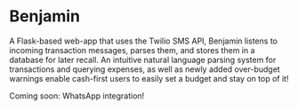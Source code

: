# Benjamin

A Flask-based web-app that uses the Twilio SMS API, Benjamin listens to incoming transaction messages, parses them, and stores them in a database for later recall. An intuitive natural language parsing system for transactions and querying expenses, as well as newly added over-budget warnings enable cash-first users to easily set a budget and stay on top of it!

Coming soon: WhatsApp integration!
